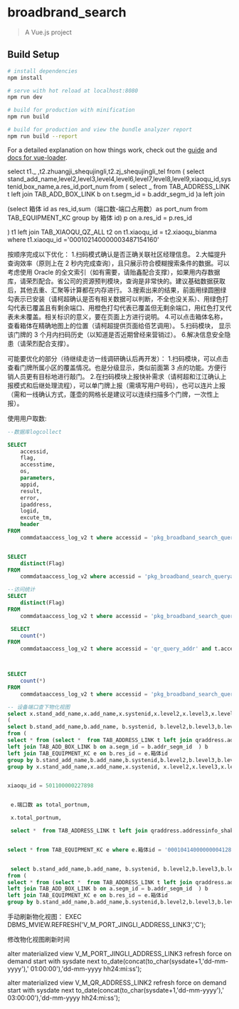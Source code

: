 # broadbrand_search

> A Vue.js project

## Build Setup

```bash
# install dependencies
npm install

# serve with hot reload at localhost:8080
npm run dev

# build for production with minification
npm run build

# build for production and view the bundle analyzer report
npm run build --report
```

For a detailed explanation on how things work, check out the [guide](http://vuejs-templates.github.io/webpack/) and [docs for vue-loader](http://vuejs.github.io/vue-loader).

select t1._ ,t2.zhuangji_shequjingli,t2.zj_shequjingli_tel from (
select stand_add_name,level2,level3,level4,level6,level7,level8,level9,xiaoqu_id,systenid,box_name,a.res_id,port_num from
(
select _ from TAB_ADDRESS_LINK t left join TAB_ADD_BOX_LINK b on t.segm_id = b.addr_segm_id
)a left join

(select 箱体 id as res_id,sum（端口数-端口占用数）as port_num from TAB_EQUIPMENT_KC group by 箱体 id) p on a.res_id = p.res_id

) t1 left join TAB_XIAOQU_QZ_ALL t2 on t1.xiaoqu_id = t2.xiaoqu_bianma where t1.xiaoqu_id ='000102140000003487154160'

按顺序完成以下优化： 1.扫码模式确认是否正确关联社区经理信息。 2.大幅提升查询效率（原则上在 2 秒内完成查询），且只展示符合模糊搜索条件的数据。可以考虑使用 Oracle 的全文索引（如有需要，请贻鑫配合支撑），如果用内存数据库，请荣烈配合。省公司的资源预判模块，查询是非常快的。建议基础数据获取后，其他去重、汇聚等计算都在内存进行。 3.搜索出来的结果，前面用绿圆圈绿勾表示已安装（请柯超确认是否有相关数据可以判断，不全也没关系）、用绿色打勾代表已覆盖且有剩余端口、用橙色打勾代表已覆盖但无剩余端口，用红色打叉代表未未覆盖。相关标识的意义，要在页面上方进行说明。 4.可以点击箱体名称，查看箱体在精确地图上的位置（请柯超提供页面给佰艺调用）。 5.扫码模块， 显示该门牌的 3 个月内扫码历史（以知道是否近期曾经来营销过）。 6.解决信息安全隐患（请荣烈配合支撑）。

可能要优化的部分（待继续走访一线调研确认后再开发）： 1.扫码模块，可以点击查看门牌所属小区的覆盖情况。也是分级显示，类似前面第 3 点的功能。方便行销人员更有目标地进行敲门。 2.在扫码模块上报快补需求（请柯超和江江确认上报模式和后继处理流程），可以单门牌上报（需填写用户号码），也可以连片上报（需和一线确认方式，蓬壶的网格长是建议可以连续扫描多个门牌，一次性上报）。

使用用户取数:

```sql
--数据库logcollect

SELECT
    accessid,
    flag,
    accesstime,
    os,
    parameters,
    appid,
    result,
    error,
    ipaddress,
    logid,
    excute_tm,
    header
FROM
    commdataaccess_log_v2 t where accessid = 'pkg_broadband_search_queryaddr' where t.accesstime >= to_date('2020-03-01','yyyy-mm-dd hh24:mi:ss')


SELECT
    distinct(Flag)
FROM
    commdataaccess_log_v2 where accessid = 'pkg_broadband_search_queryaddr'

--访问统计
SELECT
    distinct(Flag)
FROM
    commdataaccess_log_v2 t where accessid = 'pkg_broadband_search_queryaddr' and t.accesstime >= to_date('2020-03-30 00:00:00','yyyy-mm-dd hh24:mi:ss')

 SELECT
    count(*)
FROM
    commdataaccess_log_v2 t where accessid = 'qr_query_addr' and t.accesstime >= to_date('2020-03-23 00:00:00','yyyy-mm-dd hh24:mi:ss')



SELECT
    count(*)
FROM
    commdataaccess_log_v2 t where accessid = 'pkg_broadband_search_queryaddr' and t.accesstime >= to_date('2020-03-31 00:00:00','yyyy-mm-dd hh24:mi:ss')

```

```sql
-- 设备端口查下物化视图
select x.stand_add_name,x.add_name,x.systenid,x.level2,x.level3,x.level4, x.level6, x.level7, x.level8,x.level9,x.segm_id,x.res_id,x.box_name,x.xiaoqu_id, devname,total_portnum, x.port_num,zhuangji_shequjingli, zj_shequjingli_tel from
(
select b.stand_add_name,b.add_name, b.systenid, b.level2,b.level3,b.level4, b.level6, b.level7, b.level8,b.level9,b.segm_id,b.res_id,b.box_name,xiaoqu_id,设备名称 as devname,端口数 as total_portnum,sum(e.端口数-e.端口占用数) as port_num
from (
select * from (select *  from TAB_ADDRESS_LINK t left join qraddress.addressinfo_shake q on t.systenid = q.add_id where add_id = 'BFC4BA10-9388-0050-E043-0A8229060050' ) a
left join TAB_ADD_BOX_LINK b on a.segm_id = b.addr_segm_id  ) b
left join TAB_EQUIPMENT_KC e on b.res_id = e.箱体id
group by b.stand_add_name,b.add_name,b.systenid,b.level2,b.level3,b.level4, b.level6, b.level7, b.level8,b.level9,b.segm_id,b.res_id,b.box_name,xiaoqu_id,e.端口数,e.设备名称 ) x left join TAB_XIAOQU_QZ_ALL t on x.xiaoqu_id = t.xiaoqu_bianma
group by x.stand_add_name,x.add_name,x.systenid, x.level2,x.level3,x.level4, x.level6, x.level7, x.level8,x.level9,x.segm_id,x.res_id,x.box_name,x.xiaoqu_id,devname, x.total_portnum, x.port_num,zhuangji_shequjingli, zj_shequjingli_tel


xiaoqu_id = 501100000227898


 e.端口数 as total_portnum,

 x.total_portnum,

 select *  from TAB_ADDRESS_LINK t left join qraddress.addressinfo_shake q on t.systenid = q.add_id where add_id = 'BFC4BA10-9388-0050-E043-0A8229060050'


select * from TAB_EQUIPMENT_KC e where e.箱体id = '000104140000000041288474'


 select b.stand_add_name,b.add_name, b.systenid, b.level2,b.level3,b.level4, b.level6, b.level7, b.level8,b.level9,b.segm_id,b.res_id,b.box_name,xiaoqu_id,e.设备名称,e.端口数,sum(e.端口数-e.端口占用数) as port_num
from (
select * from (select *  from TAB_ADDRESS_LINK t left join qraddress.addressinfo_shake q on t.systenid = q.add_id where add_id = 'BFC4BA10-9388-0050-E043-0A8229060050' ) a
left join TAB_ADD_BOX_LINK b on a.segm_id = b.addr_segm_id  ) b
left join TAB_EQUIPMENT_KC e on b.res_id = e.箱体id
group by b.stand_add_name,b.add_name,b.systenid,b.level2,b.level3,b.level4, b.level6, b.level7, b.level8,b.level9,b.segm_id,b.res_id,b.box_name,xiaoqu_id,e.端口数,e.设备名称

```

手动刷新物化视图：
EXEC DBMS_MVIEW.REFRESH('V_M_PORT_JINGLI_ADDRESS_LINK3','C');

修改物化视图刷新时间

alter materialized view V_M_PORT_JINGLI_ADDRESS_LINK3 refresh force on demand start with sysdate next to_date(concat(to_char(sysdate+1,'dd-mm-yyyy'),' 01:00:00'),'dd-mm-yyyy hh24:mi:ss');

alter materialized view V_M_QR_ADDRESS_LINK2 refresh force on demand start with sysdate next to_date(concat(to_char(sysdate+1,'dd-mm-yyyy'),' 03:00:00'),'dd-mm-yyyy hh24:mi:ss');

